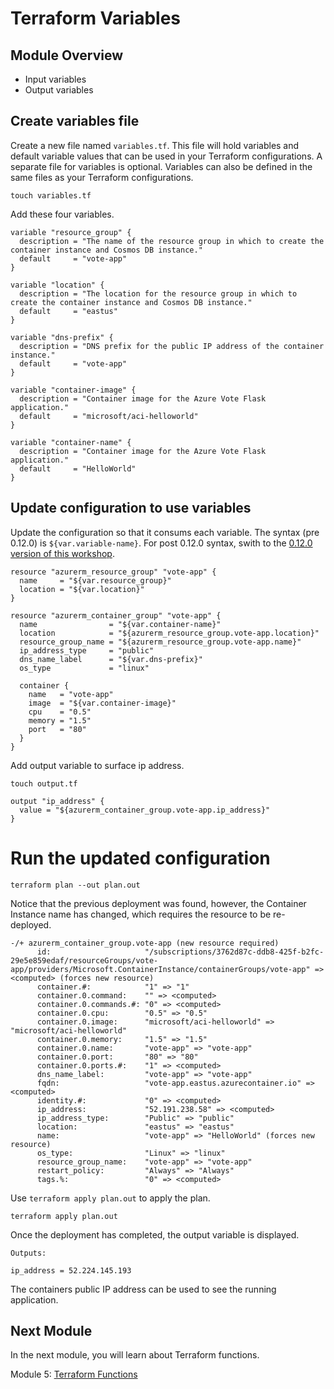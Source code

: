 # Terraform Variables

## Module Overview

- Input variables
- Output variables

## Create variables file

Create a new file named `variables.tf`. This file will hold variables and default variable values that can be used in your Terraform configurations. A separate file for variables is optional. Variables can also be defined in the same files as your Terraform configurations.

```
touch variables.tf
```

Add these four variables.

```
variable "resource_group" {
  description = "The name of the resource group in which to create the container instance and Cosmos DB instance."
  default     = "vote-app"
}

variable "location" {
  description = "The location for the resource group in which to create the container instance and Cosmos DB instance."
  default     = "eastus"
}

variable "dns-prefix" {
  description = "DNS prefix for the public IP address of the container instance."
  default     = "vote-app"
}

variable "container-image" {
  description = "Container image for the Azure Vote Flask application."
  default     = "microsoft/aci-helloworld"
}

variable "container-name" {
  description = "Container image for the Azure Vote Flask application."
  default     = "HelloWorld"
}
```

## Update configuration to use variables

Update the configuration so that it consums each variable. The syntax (pre 0.12.0) is `${var.variable-name}`. For post 0.12.0 syntax, swith to the [0.12.0 version of this workshop](./replace).


```
resource "azurerm_resource_group" "vote-app" {
  name     = "${var.resource_group}"
  location = "${var.location}"
}

resource "azurerm_container_group" "vote-app" {
  name                = "${var.container-name}"
  location            = "${azurerm_resource_group.vote-app.location}"
  resource_group_name = "${azurerm_resource_group.vote-app.name}"
  ip_address_type     = "public"
  dns_name_label      = "${var.dns-prefix}"
  os_type             = "linux"

  container {
    name   = "vote-app"
    image  = "${var.container-image}"
    cpu    = "0.5"
    memory = "1.5"
    port   = "80"
  }
}
```

Add output variable to surface ip address.

```
touch output.tf
```

```
output "ip_address" {
  value = "${azurerm_container_group.vote-app.ip_address}"
}
```

# Run the updated configuration

```
terraform plan --out plan.out
```

Notice that the previous deployment was found, however, the Container Instance name has changed, which requires the resource to be re-deployed.

```
-/+ azurerm_container_group.vote-app (new resource required)
      id:                     "/subscriptions/3762d87c-ddb8-425f-b2fc-29e5e859edaf/resourceGroups/vote-app/providers/Microsoft.ContainerInstance/containerGroups/vote-app" => <computed> (forces new resource)
      container.#:            "1" => "1"
      container.0.command:    "" => <computed>
      container.0.commands.#: "0" => <computed>
      container.0.cpu:        "0.5" => "0.5"
      container.0.image:      "microsoft/aci-helloworld" => "microsoft/aci-helloworld"
      container.0.memory:     "1.5" => "1.5"
      container.0.name:       "vote-app" => "vote-app"
      container.0.port:       "80" => "80"
      container.0.ports.#:    "1" => <computed>
      dns_name_label:         "vote-app" => "vote-app"
      fqdn:                   "vote-app.eastus.azurecontainer.io" => <computed>
      identity.#:             "0" => <computed>
      ip_address:             "52.191.238.58" => <computed>
      ip_address_type:        "Public" => "public"
      location:               "eastus" => "eastus"
      name:                   "vote-app" => "HelloWorld" (forces new resource)
      os_type:                "Linux" => "linux"
      resource_group_name:    "vote-app" => "vote-app"
      restart_policy:         "Always" => "Always"
      tags.%:                 "0" => <computed>
```

Use `terraform apply plan.out` to apply the plan.

```
terraform apply plan.out
```

Once the deployment has completed, the output variable is displayed.

```
Outputs:

ip_address = 52.224.145.193
```

The containers public IP address can be used to see the running application.

## Next Module

In the next module, you will learn about Terraform functions.

Module 5: [Terraform Functions](../5-terraform-functions)